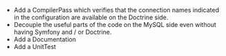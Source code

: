- Add a CompilerPass which verifies that the connection names indicated in the configuration are available on the Doctrine side.  
- Decouple the useful parts of the code on the MySQL side even without having Symfony and / or Doctrine.  
- Add a Documentation  
- Add a UnitTest  